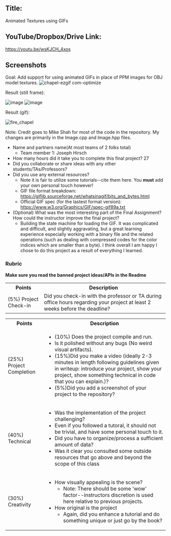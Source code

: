 ## Title: 

Animated Textures using GIFs

## YouTube/Dropbox/Drive Link: 

https://youtu.be/wsKJCH_4xos

## Screenshots

Goal: Add support for using animated GIFs in place of PPM images for OBJ model textures.
![chapel-ezgif com-optimize](https://github.com/user-attachments/assets/6e7c0dc5-cd10-4083-b548-f6d4b2bc3b17)

Result (still frame):

![image](https://github.com/user-attachments/assets/be7905d5-87cd-4a79-9f65-6567523ad406)
![image](https://github.com/user-attachments/assets/6c906e8a-1707-4a05-937f-5389b1c3728e)


Result (gif):

![fire_chapel](https://github.com/user-attachments/assets/0ed8a3ff-c519-45e8-8d3b-a272e604a449)


Note: Credit goes to Mike Shah for most of the code in the repository. My changes are primarily in the Image.cpp and Image.hpp files.

* Name and partners name(At most teams of 2 folks total)
  * Team member 1: Joseph Hirsch
* How many hours did it take you to complete this final project? 27
* Did you collaborate or share ideas with any other students/TAs/Professors?
* Did you use any external resources? 
  * Note it is fair to utilize some tutorials--cite them here. You **must** add your own personal touch however!
  * GIF file format breakdown: https://giflib.sourceforge.net/whatsinagif/bits_and_bytes.html
  * Official GIF spec (for the lastest format version): https://www.w3.org/Graphics/GIF/spec-gif89a.txt
 * (Optional) What was the most interesting part of the Final Assignment? How could the instructor improve the final project?
   * Building the state machine for loading the GIF. It was complicated and difficult, and slightly aggravating, but a great learning experience especially working with a binary file and the related operations (such as dealing with compressed codes for the color indices which are smaller than a byte). I think overall I am happy I chose to do this project as a result of everything I learned.

### Rubric

**Make sure you read the banned project ideas/APIs in the Readme**

<table>
  <tbody>
    <tr>
      <th>Points</th>
      <th align="center">Description</th>
    </tr>
    <tr>
      <td>(5%) Project Check-in</td>
     <td align="left">Did you check-in with the professor or TA during office hours regarding your project at least 2 weeks before the deadline?</td>
    </tr>
  </tbody>
</table>


<table>
  <tbody>
    <tr>
      <th>Points</th>
      <th align="center">Description</th>
    </tr>
    <tr>
      <td>(25%) Project Completion</td>
     <td align="left"><ul><li>(10%) Does the project compile and run.</li><li>Is it polished without any bugs (No weird visual artifacts).</li><li>(15%)Did you make a video (ideally 2-3 minutes in length following guidelines given in writeup: introduce your project, show your project, show something technical in code that you can explain.)?</li><li>(5%)Did you add a screenshot of your project to the repository?</li></ul></td>
    </tr>
    <tr>
      <td>(40%) Technical</td>
      <td align="left"><ul><li>Was the implementation of the project challenging?</li><li>Even if you followed a tutoral, it should not be trivial, and have some personal touch to it.</li><li>Did you have to organize/process a sufficient amount of data?</li><li>Was it clear you consulted some outside resources that go above and beyond the scope of this class</li></ul></td>
    </tr>
    <tr>
      <td>(30%) Creativity</td>
      <td align="left"><ul><li>How visually appealing is the scene?<ul><li>Note: There should be some 'wow' factor--instructors discretion is used here relative to previous projects.</li></ul></li><li>How original is the project<ul><li>Again, did you enhance a tutorial and do something unique or just go by the book?</li></ul></li></ul></td>
    </tr>
  </tbody>
</table>
